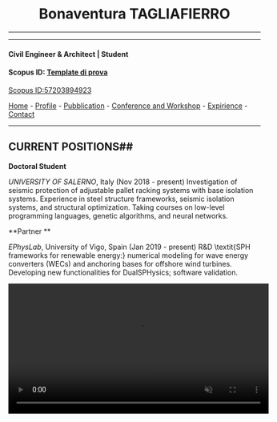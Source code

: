 
#  <center> Bonaventura TAGLIAFIERRO <center> #
___
___
####  Civil Engineer & Architect | Student 

####  Scopus ID: [Template di prova](https://www.scopus.com) ####
<a href="https://www.scopus.com/authid/detail.uri?authorId=57203894923">Scopus ID:57203894923</a> 

[Home](README.md) - [Profile](PAGES/PROFILE/profile.md) - [Pubblication](http://www.google.it) - [Conference and Workshop](http://www.google.it) - [Expirience](http://www.google.it) - [Contact](http://www.google.it) 

___



## CURRENT POSITIONS##
**Doctoral Student**

*UNIVERSITY OF SALERNO*, Italy (Nov 2018 - present)
Investigation of seismic protection of adjustable pallet racking systems with base isolation systems. Experience in steel structure frameworks, seismic isolation systems, and structural optimization. Taking courses on low-level programming languages, genetic algorithms, and neural networks.

**Partner ** 

*EPhysLab*, University of Vigo, Spain (Jan 2019 - present)
R&D \textit{SPH frameworks for renewable energy:} numerical modeling for wave energy converters (WECs) and anchoring bases for offshore wind turbines. Developing new functionalities for DualSPHysics; software validation.


<video width="520" auto-play="true" loop="loop" muted="muted" plays-inline="true">
  <source src="video/extreme_lat.avi" type="video/avi">
  Your browser does not support the video tag.
</video>

